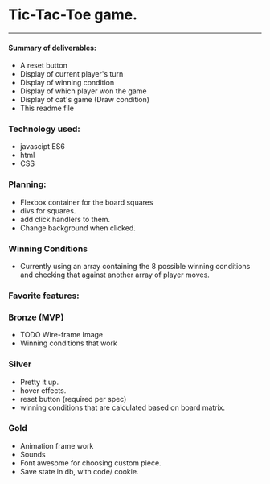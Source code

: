 # Tic-Tac-Toe game. #
- - - -

#### Summary of deliverables: ####
  * A reset button
  * Display of current player's turn
  * Display of winning condition
  * Display of which player won the game
  * Display of cat's game (Draw condition)
  * This readme file

### Technology used: ###
* javascipt ES6
* html
* CSS



### Planning: ###
* Flexbox container for the board squares
* divs for squares.
* add click handlers to them.
* Change background when clicked. 

### Winning Conditions ###
* Currently using an array containing the 8 possible winning conditions and checking that against another array of player moves.

### Favorite features: ###


### Bronze (MVP) ###
* TODO Wire-frame Image
* Winning conditions that work


### Silver ###
* Pretty it up. 
* hover effects. 
* reset button (required per spec)
* winning conditions that are calculated based on board matrix. 


### Gold ###
* Animation frame work
* Sounds
* Font awesome for choosing custom piece. 
* Save state in db, with code/ cookie. 
